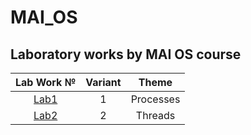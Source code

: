 # MAI_OS

## Laboratory works by MAI OS course

| Lab Work № | Variant | Theme |
| :---: | :---: | :---: |
| [Lab1](/1_Lab/)| 1 | Processes |
| [Lab2](/2_Lab/)| 2 | Threads |